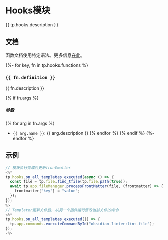 # Hooks模块

{{ tp.hooks.description }}

<!-- toc -->

## 文档

函数文档使用特定语法。更多信息[在此](../../syntax.md#函数文档语法)。


{%- for key, fn in tp.hooks.functions %}
### `{{ fn.definition }}` 

{{ fn.description }}

{% if fn.args %}
##### 参数

{% for arg in fn.args %}
- `{{ arg.name }}`: {{ arg.description }}
{% endfor %}
{% endif %}
{%- endfor %}

## 示例

```javascript
// 模板执行完成后更新frontmatter
<%*
tp.hooks.on_all_templates_executed(async () => {
  const file = tp.file.find_tfile(tp.file.path(true));
  await tp.app.fileManager.processFrontMatter(file, (frontmatter) => {
    frontmatter["key"] = "value";
  });
});
%>
// Templater更新文件后，从另一个插件运行修改当前文件的命令
<%*
tp.hooks.on_all_templates_executed(() => {
  tp.app.commands.executeCommandById("obsidian-linter:lint-file");
});
-%>
```